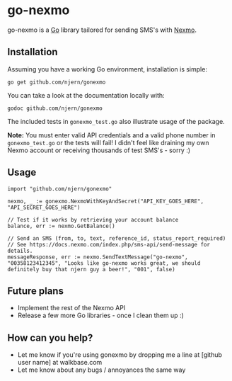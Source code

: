 # go-nexmo

go-nexmo is a [Go](http://golang.org/) library tailored for sending SMS's with [Nexmo](https://www.nexmo.com/).


## Installation

Assuming you have a working Go environment, installation is simple:

    go get github.com/njern/gonexmo

You can take a look at the documentation locally with:

	godoc github.com/njern/gonexmo

The included tests in `gonexmo_test.go` also illustrate usage of the package. 

**Note:** You must enter valid API credentials and a valid phone number in `gonexmo_test.go` or the tests will fail! I didn't feel like draining my own Nexmo account or receiving thousands of test SMS's - sorry :)


## Usage
    import "github.com/njern/gonexmo"
    
    nexmo, _ := gonexmo.NexmoWithKeyAndSecret("API_KEY_GOES_HERE", "API_SECRET_GOES_HERE")
    
    // Test if it works by retrieving your account balance
    balance, err := nexmo.GetBalance()
    
    // Send an SMS (from, to, text, reference_id, status_report_required) 
    // See https://docs.nexmo.com/index.php/sms-api/send-message for details.
    messageResponse, err := nexmo.SendTextMessage("go-nexmo", "00358123412345", "Looks like go-nexmo works great, we should definitely buy that njern guy a beer!", "001", false)

## Future plans

* Implement the rest of the Nexmo API
* Release a few more Go libraries - once I clean them up :)

## How can you help?

* Let me know if you're using gonexmo by dropping me a line at [github user name] at walkbase.com
* Let me know about any bugs / annoyances the same way